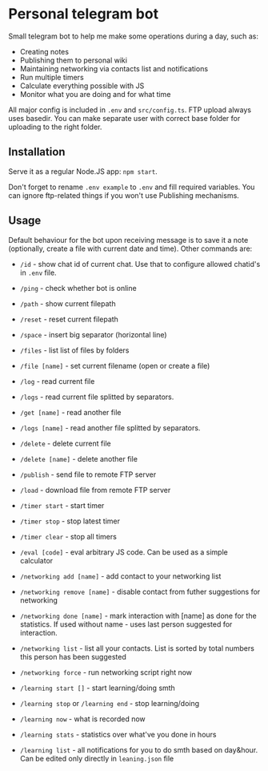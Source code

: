 # Personal telegram bot

Small telegram bot to help me make some operations during a day, such as:
- Creating notes
- Publishing them to personal wiki
- Maintaining networking via contacts list and notifications
- Run multiple timers
- Calculate everything possible with JS
- Monitor what you are doing and for what time

All major config is included in `.env` and `src/config.ts`. FTP upload always uses basedir. You can make separate user with correct base folder for uploading to the right folder.

## Installation

Serve it as a regular Node.JS app: `npm start`.

Don't forget to rename `.env example` to `.env` and fill required variables. You can ignore ftp-related things if you won't use Publishing mechanisms.

## Usage

Default behaviour for the bot upon receiving message is to save it a note (optionally, create a file with current date and time). Other commands are:

  - `/id` - show chat id of current chat. Use that to configure allowed chatid's in `.env` file.

  - `/ping` - check whether bot is online
  - `/path` - show current filepath
  - `/reset` - reset current filepath
  - `/space` - insert big separator (horizontal line)
  - `/files` - list list of files by folders
  - `/file [name]` - set current filename (open or create a file)
  - `/log` - read current file
  - `/logs` - read current file splitted by separators.
  - `/get [name]` - read another file
  - `/logs [name]` - read another file splitted by separators.
  - `/delete` - delete current file
  - `/delete [name]` - delete another file

  - `/publish` - send file to remote FTP server
  - `/load` - download file from remote FTP server

  - `/timer start` - start timer
  - `/timer stop` - stop latest timer
  - `/timer clear` - stop all timers

  - `/eval [code]` - eval arbitrary JS code. Can be used as a simple calculator

  - `/networking add [name]` - add contact to your networking list
  - `/networking remove [name]` - disable contact from futher suggestions for networking
  - `/networking done [name]` - mark interaction with [name] as done for the statistics. If used without name - uses last person suggested for interaction.
  - `/networking list` - list all your contacts. List is sorted by total numbers this person has been suggested
  - `/networking force` - run networking script right now

  - `/learning start []` - start learning/doing smth
  - `/learning stop` or `/learning end` - stop learning/doing
  - `/learning now` - what is recorded now
  - `/learning stats` - statistics over what've you done in hours
  - `/learning list` - all notifications for you to do smth based on day&hour. Can be edited only directly in `leaning.json` file